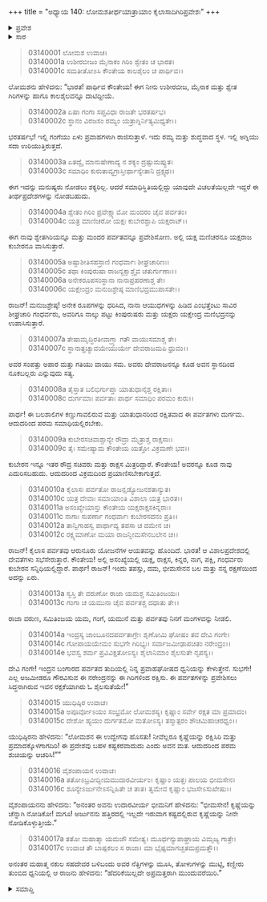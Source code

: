 +++
title = "ಅಧ್ಯಾಯ 140: ಲೋಮಶತೀರ್ಥಯಾತ್ರಾಯಾಂ ಕೈಲಾಸಾದಿಗಿರಿಪ್ರವೇಶಃ"
+++

<details><summary>ಪ್ರವೇಶ</summary>


।।   ಓಂ ಓಂ ನಮೋ ನಾರಾಯಣಾಯ।।   ಶ್ರೀ ವೇದವ್ಯಾಸಾಯ ನಮಃ ।।

ಶ್ರೀ ಕೃಷ್ಣದ್ವೈಪಾಯನ ವೇದವ್ಯಾಸ ವಿರಚಿತ  

**ಶ್ರೀ ಮಹಾಭಾರತ**

**ಆರಣ್ಯಕ ಪರ್ವ**

**ತೀರ್ಥಯಾತ್ರಾ ಪರ್ವ**

**ಅಧ್ಯಾಯ 140**

</details>


<details><summary>ಸಾರ</summary>

ಯುಧಿಷ್ಠಿರಾದಿಗಳು ಶ್ವೇತಗಿರಿಯನ್ನೂ ಮಂದರ ಪರ್ವತವನ್ನೂ ಪ್ರವೇಶಿಸಿದುದು (1-4). ಲೋಮಶನು ಯಕ್ಷರ ಕಾವಲಿನಲ್ಲಿರುವ ಆ ಪ್ರದೇಶವನ್ನು ಪ್ರವೇಶಿಸುವಾಗ ಪರಮ ಸಮಾಧಿಯಲ್ಲಿರಬೇಕೆಂದು ಎಚ್ಚರಿಸುವುದು (5-15). ಭೀಮನಿಗೆ ದ್ರೌಪದಿಯನ್ನು ನೋಡಿಕೊಳ್ಳಲು ಯುಧಿಷ್ಠಿರನು ಹೇಳುವುದು (16-17).

</details>


> 03140001 ಲೋಮಶ ಉವಾಚ।  
03140001a ಉಶೀರಬೀಜಂ ಮೈನಾಕಂ ಗಿರಿಂ ಶ್ವೇತಂ ಚ ಭಾರತ।  
03140001c ಸಮತೀತೋಽಸಿ ಕೌಂತೇಯ ಕಾಲಶೈಲಂ ಚ ಪಾರ್ಥಿವ।।

ಲೋಮಶನು ಹೇಳಿದನು: “ಭಾರತ! ಪಾರ್ಥಿವ ಕೌಂತೇಯ! ಈಗ ನೀನು ಉಶೀರಬೀಜ, ಮೈನಾಕ ಮತ್ತು ಶ್ವೇತ ಗಿರಿಗಳನ್ನು ಹಾಗೂ ಕಾಲಶೈಲವನ್ನೂ ದಾಟಿದ್ದೀಯೆ.

> 03140002a ಏಷಾ ಗಂಗಾ ಸಪ್ತವಿಧಾ ರಾಜತೇ ಭರತರ್ಷಭ।  
03140002c ಸ್ಥಾನಂ ವಿರಜಸಂ ರಮ್ಯಂ ಯತ್ರಾಗ್ನಿರ್ನಿತ್ಯಮಿಧ್ಯತೇ।।

ಭರತರ್ಷಭ! ಇಲ್ಲಿ ಗಂಗೆಯು ಏಳು ಪ್ರವಾಹಗಳಾಗಿ ರಾಜಿಸುತ್ತಾಳೆ. ಇದು ರಮ್ಯ ಮತ್ತು ಶುದ್ಧವಾದ ಸ್ಥಳ. ಇಲ್ಲಿ ಅಗ್ನಿಯು ಸದಾ ಉರಿಯುತ್ತಿರುತ್ತದೆ.

> 03140003a ಏತದ್ವೈ ಮಾನುಷೇಣಾದ್ಯ ನ ಶಕ್ಯಂ ದ್ರಷ್ಟುಮಪ್ಯುತ।   
03140003c ಸಮಾಧಿಂ ಕುರುತಾವ್ಯಗ್ರಾಸ್ತೀರ್ಥಾನ್ಯೇತಾನಿ ದ್ರಕ್ಷ್ಯಥ।।

ಈಗ ಇದನ್ನು ಮನುಷ್ಯರು ನೋಡಲು ಶಕ್ಯರಿಲ್ಲ. ಆದರೆ ಸಮಾಧಿಸ್ಥಿತಿಯಲ್ಲಿದ್ದು ಯಾವುದೇ ವಿಚಲತೆಯಿಲ್ಲದೇ ಇದ್ದರೆ ಈ ತೀರ್ಥಪ್ರದೇಶಗಳನ್ನು ನೋಡಬಹುದು.

> 03140004a ಶ್ವೇತಂ ಗಿರಿಂ ಪ್ರವೇಕ್ಷ್ಯಾಮೋ ಮಂದರಂ ಚೈವ ಪರ್ವತಂ।  
03140004c ಯತ್ರ ಮಾಣಿಚರೋ ಯಕ್ಷಃ ಕುಬೇರಶ್ಚಾಪಿ ಯಕ್ಷರಾಟ್।।

ಈಗ ನಾವು ಶ್ವೇತಗಿರಿಯನ್ನೂ ಮತ್ತು ಮಂದರ ಪರ್ವತವನ್ನೂ ಪ್ರವೇಶಿಸೋಣ. ಅಲ್ಲಿ ಯಕ್ಷ ಮಣಿಚರನೂ ಯಕ್ಷರಾಜ ಕುಬೇರನೂ ವಾಸಿಸುತ್ತಾರೆ.

> 03140005a ಅಷ್ಟಾಶೀತಿಸಹಸ್ರಾಣಿ ಗಂಧರ್ವಾಃ ಶೀಘ್ರಚಾರಿಣಃ।  
03140005c ತಥಾ ಕಿಂಪುರುಷಾ ರಾಜನ್ಯಕ್ಷಾಶ್ಚೈವ ಚತುರ್ಗುಣಾಃ।।  
03140006a ಅನೇಕರೂಪಸಂಸ್ಥಾನಾ ನಾನಾಪ್ರಹರಣಾಶ್ಚ ತೇ।   
03140006c ಯಕ್ಷೇಂದ್ರಂ ಮನುಜಶ್ರೇಷ್ಠ ಮಾಣಿಭದ್ರಮುಪಾಸತೇ।।

ರಾಜನ್! ಮನುಜಶ್ರೇಷ್ಠ! ಅನೇಕ ರೂಪಗಳನ್ನು ಧರಿಸಿದ, ನಾನಾ ಆಯುಧಗಳನ್ನು ಹಿಡಿದ ಎಂಭತ್ತೆಂಟು ಸಾವಿರ ಶೀಘ್ರಚಾರಿ ಗಂಧರ್ವರು, ಅವರಿಗೂ ನಾಲ್ಕು ಪಟ್ಟು ಕಿಂಪುರುಷರು ಮತ್ತು ಯಕ್ಷರು ಯಕ್ಷೇಂದ್ರ ಮಣಿಭದ್ರನನ್ನು ಉಪಾಸಿಸುತ್ತಾರೆ.

> 03140007a ತೇಷಾಮೃದ್ಧಿರತೀವಾಗ್ರ್ಯಾ ಗತೌ ವಾಯುಸಮಾಶ್ಚ ತೇ।  
03140007c ಸ್ಥಾನಾತ್ಪ್ರಚ್ಯಾವಯೇಯುರ್ಯೇ ದೇವರಾಜಮಪಿ ಧ್ರುವಂ।।

ಅವರ ಸಂಪತ್ತು ಅಪಾರ ಮತ್ತು ಗತಿಯು ವಾಯು ಸಮ. ಅವರು ದೇವರಾಜನನ್ನೂ ಕೂಡ ಅವನ ಸ್ಥಾನದಿಂದ ನೂಕಬಲ್ಲರು ಎನ್ನುವುದು ಸತ್ಯ.

> 03140008a ತೈಸ್ತಾತ ಬಲಿಭಿರ್ಗುಪ್ತಾ ಯಾತುಧಾನೈಶ್ಚ ರಕ್ಷಿತಾಃ।  
03140008c ದುರ್ಗಮಾಃ ಪರ್ವತಾಃ ಪಾರ್ಥ ಸಮಾಧಿಂ ಪರಮಂ ಕುರು।।

ಪಾರ್ಥ! ಈ ಬಲಶಾಲಿಗಳ ಕಣ್ಣುಗಾವಲಿರುವ ಮತ್ತು ಯಾತುಧಾನರಿಂದ ರಕ್ಷಿತವಾದ ಈ ಪರ್ವತಗಳು ದುರ್ಗಮ. ಆದುದರಿಂದ ಪರಮ ಸಮಾಧಿಯಲ್ಲಿರಬೇಕು.

> 03140009a ಕುಬೇರಸಚಿವಾಶ್ಚಾನ್ಯೇ ರೌದ್ರಾ ಮೈತ್ರಾಶ್ಚ ರಾಕ್ಷಸಾಃ।  
03140009c ತೈಃ ಸಮೇಷ್ಯಾಮ ಕೌಂತೇಯ ಯತ್ತೋ ವಿಕ್ರಮಣೇ ಭವ।।

ಕುಬೇರನ ಇನ್ನೂ ಇತರ ರೌದ್ರ ಸಚಿವರು ಮತ್ತು ರಾಕ್ಷಸ ಮಿತ್ರರಿದ್ದಾರೆ. ಕೌಂತೇಯ! ಅವರನ್ನೂ ಕೂಡ ನಾವು ಎದುರಿಸಬಹುದು. ಆದುದರಿಂದ ವಿಕ್ರಮದಿಂದ ಪ್ರಯಾಣಿಸಬೇಕಾಗುತ್ತದೆ.

> 03140010a ಕೈಲಾಸಃ ಪರ್ವತೋ ರಾಜನ್ಷಡ್ಯೋಜನಶತಾನ್ಯುತ।  
03140010c ಯತ್ರ ದೇವಾಃ ಸಮಾಯಾಂತಿ ವಿಶಾಲಾ ಯತ್ರ ಭಾರತ।।  
03140011a ಅಸಂಖ್ಯೇಯಾಸ್ತು ಕೌಂತೇಯ ಯಕ್ಷರಾಕ್ಷಸಕಿನ್ನರಾಃ।  
03140011c ನಾಗಾಃ ಸುಪರ್ಣಾ ಗಂಧರ್ವಾಃ ಕುಬೇರಸದನಂ ಪ್ರತಿ।।  
03140012a ತಾನ್ವಿಗಾಹಸ್ವ ಪಾರ್ಥಾದ್ಯ ತಪಸಾ ಚ ದಮೇನ ಚ।  
03140012c ರಕ್ಷ್ಯಮಾಣೋ ಮಯಾ ರಾಜನ್ಭೀಮಸೇನಬಲೇನ ಚ।।

ರಾಜನ್! ಕೈಲಾಸ ಪರ್ವತವು ಆರುನೂರು ಯೋಜನೆಗಳ ಆಯತವನ್ನು ಹೊಂದಿದೆ. ಭಾರತ! ಆ ವಿಶಾಲಪ್ರದೇಶದಲ್ಲಿ ದೇವತೆಗಳು ಸಭೆಸೇರುತ್ತಾರೆ. ಕೌಂತೇಯ! ಅಲ್ಲಿ ಅಸಂಖ್ಯೆಯಲ್ಲಿ ಯಕ್ಷ, ರಾಕ್ಷಸ, ಕಿನ್ನರ, ನಾಗ, ಪಕ್ಷಿ, ಗಂಧರ್ವರು ಕುಬೇರನ ಸನ್ನಿಧಿಯಲ್ಲಿದ್ದಾರೆ. ಪಾರ್ಥ! ರಾಜನ್! ಇಂದು ತಪಸ್ಸು, ದಮ, ಭೀಮಸೇನನ ಬಲ ಮತ್ತು ನನ್ನ ರಕ್ಷಣೆಯಿಂದ ಅದನ್ನು ಏರು.

> 03140013a ಸ್ವಸ್ತಿ ತೇ ವರುಣೋ ರಾಜಾ ಯಮಶ್ಚ ಸಮಿತಿಂಜಯಃ।  
03140013c ಗಂಗಾ ಚ ಯಮುನಾ ಚೈವ ಪರ್ವತಶ್ಚ ದಧಾತು ತೇ।।

ರಾಜಾ ವರುಣ, ಸಮಿತಿಂಜಯ ಯಮ, ಗಂಗೆ, ಯಮುನೆ ಮತ್ತು ಪರ್ವತವು ನಿನಗೆ ಮಂಗಳವನ್ನು ನೀಡಲಿ.

> 03140014a ಇಂದ್ರಸ್ಯ ಜಾಂಬೂನದಪರ್ವತಾಗ್ರೇ।
	ಶೃಣೋಮಿ ಘೋಷಂ ತವ ದೇವಿ ಗಂಗೇ।  
> 03140014c ಗೋಪಾಯಯೇಮಂ ಸುಭಗೇ ಗಿರಿಭ್ಯಃ।
	ಸರ್ವಾಜಮೀಢಾಪಚಿತಂ ನರೇಂದ್ರಂ।।  
> 03140014e ಭವಸ್ವ ಶರ್ಮ ಪ್ರವಿವಿಕ್ಷತೋಽಸ್ಯ।
	ಶೈಲಾನಿಮಾಂ ಶೈಲಸುತೇ ನೃಪಸ್ಯ।।   

ದೇವಿ ಗಂಗೇ! ಇಂದ್ರನ ಬಂಗಾರದ ಪರ್ವತದ ತುದಿಯಲ್ಲಿ ನಿನ್ನ ಪ್ರವಾಹಘೋಷದ ಧ್ವನಿಯನ್ನು ಕೇಳುತ್ತೇನೆ. ಸುಭಗೇ! ಎಲ್ಲ ಅಜಮೀಡರೂ ಗೌರವಿಸುವ ಈ ನರೇಂದ್ರನನ್ನು ಈ ಗಿರಿಗಳಿಂದ ರಕ್ಷಿಸು. ಈ ಪರ್ವತಗಳನ್ನು ಪ್ರವೇಶಿಸಲು ಸಿದ್ಧನಾಗಿರುವ ಇವನ ರಕ್ಷಕೆಯಾಗಿರು ಓ ಶೈಲಸುತೆಯೇ!”

> 03140015 ಯುಧಿಷ್ಠಿರ ಉವಾಚ।  
03140015a ಅಪೂರ್ವೋಽಯಂ ಸಂಭ್ರಮೋ ಲೋಮಶಸ್ಯ।
	ಕೃಷ್ಣಾಂ ಸರ್ವೇ ರಕ್ಷತ ಮಾ ಪ್ರಮಾದಂ।  
> 03140015c ದೇಶೋ ಹ್ಯಯಂ ದುರ್ಗತಮೋ ಮತೋಽಸ್ಯ।
	ತಸ್ಮಾತ್ಪರಂ ಶೌಚಮಿಹಾಚರಧ್ವಂ।।  

ಯುಧಿಷ್ಠಿರನು ಹೇಳಿದನು: “ಲೋಮಶನ ಈ ಉದ್ವೇಗವು ಹೊಸತು! ನೀವೆಲ್ಲರೂ ಕೃಷ್ಣೆಯನ್ನು ರಕ್ಷಿಸಿರಿ ಮತ್ತು ಪ್ರಮಾದಕ್ಕೊಳಗಾಗದಿರಿ! ಈ ಪ್ರದೇಶವು ಬಹಳ ಕಷ್ಟಕರವಾದುದು ಎಂದು ಅವನ ಮತ. ಆದುದರಿಂದ ಪರಮ ಶುಚಿಯನ್ನು ಆಚರಿಸಿ!””

> 03140016 ವೈಶಂಪಾಯನ ಉವಾಚ।  
03140016a ತತೋಽಬ್ರವೀದ್ಭೀಮಮುದಾರವೀರ್ಯಂ।
	ಕೃಷ್ಣಾಂ ಯತ್ತಃ ಪಾಲಯ ಭೀಮಸೇನ।  
> 03140016c ಶೂನ್ಯೇಽರ್ಜುನೇಽಸನ್ನಿಹಿತೇ ಚ ತಾತ।
	ತ್ವಮೇವ ಕೃಷ್ಣಾಂ ಭಜಸೇಽಸುಖೇಷು।।  

ವೈಶಂಪಾಯನನು ಹೇಳಿದನು: “ಅನಂತರ ಅವನು ಉದಾರವೀರ್ಯ ಭೀಮನಿಗೆ ಹೇಳಿದನು: “ಭೀಮಸೇನ! ಕೃಷ್ಣೆಯನ್ನು ಚೆನ್ನಾಗಿ ನೋಡಿಕೋ! ಮಗೂ! ಅರ್ಜುನನು ಹತ್ತಿರದಲ್ಲಿ ಇಲ್ಲದೇ ಇರುವಾಗ ಕಷ್ಟದಲ್ಲಿರುವ ಕೃಷ್ಣೆಯನ್ನು ನೀನೇ ನೋಡಿಕೊಳ್ಳುತ್ತೀಯೆ.”

> 03140017a ತತೋ ಮಹಾತ್ಮಾ ಯಮಜೌ ಸಮೇತ್ಯ।
	ಮೂರ್ಧನ್ಯುಪಾಘ್ರಾಯ ವಿಮೃಜ್ಯ ಗಾತ್ರೇ।  
> 03140017c ಉವಾಚ ತೌ ಬಾಷ್ಪಕಲಂ ಸ ರಾಜಾ।
	ಮಾ ಭೈಷ್ಟಮಾಗಚ್ಚತಮಪ್ರಮತ್ತೌ।।   

ಅನಂತರ ಮಹಾತ್ಮ ನಕುಲ ಸಹದೇವರ ಬಳಿಬಂದು ಅವರ ನೆತ್ತಿಗಳನ್ನು ಮೂಸಿ, ತೋಳುಗಳನ್ನು ಮುಟ್ಟಿ, ಕಣ್ಣೀರು ತುಂಬಿದ ಧ್ವನಿಯಲ್ಲಿ ಆ ರಾಜನು ಹೇಳಿದನು: “ಹೆದರಿಕೆಯಿಲ್ಲದೇ ಅಪ್ರಮತ್ತರಾಗಿ ಮುಂದುವರೆಯಿರಿ.”



<details><summary>ಸಮಾಪ್ತಿ</summary>


ಇತಿ ಶ್ರೀ ಮಹಾಭಾರತೇ ಆರಣ್ಯಕಪರ್ವಣಿ ತೀರ್ಥಯಾತ್ರಾಪರ್ವಣಿ ಲೋಮಶತೀರ್ಥಯಾತ್ರಾಯಾಂ ಕೈಲಾಸಾದಿಗಿರಿಪ್ರವೇಶೇ ಚತ್ವಾರಿಂಶದಧಿಕಶತತಮೋಽಧ್ಯಾಯಃ।  
ಇದು ಮಹಾಭಾರತದ ಆರಣ್ಯಕಪರ್ವದಲ್ಲಿ ತೀರ್ಥಯಾತ್ರಾಪರ್ವದಲ್ಲಿ ಲೋಮಶತೀರ್ಥಯಾತ್ರೆಯಲ್ಲಿ ಕೈಲಾಸಾದಿಗಿರಿಪ್ರವೇಶದಲ್ಲಿ ನೂರಾನಲ್ವತ್ತನೆಯ ಅಧ್ಯಾಯವು.


</details>
